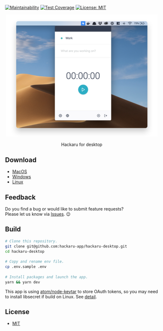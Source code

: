 [![Maintainability](https://api.codeclimate.com/v1/badges/5b7af3e22e611188ea0d/maintainability)](https://codeclimate.com/github/hackaru-app/hackaru-desktop/maintainability)
[![Test Coverage](https://api.codeclimate.com/v1/badges/5b7af3e22e611188ea0d/test_coverage)](https://codeclimate.com/github/hackaru-app/hackaru-desktop/test_coverage)
[![License: MIT](https://img.shields.io/badge/License-MIT-green.svg)](https://opensource.org/licenses/MIT)

<p align="center">
  <p align="center"><img src="./docs/images/screenshot.png" width="500" /></p>
  <p align="center">Hackaru for desktop</p>
</p>

## Download
- [MacOS](https://github.com/hackaru-app/hackaru-desktop/releases/download/v1.0.2/Hackaru-1.0.2.dmg)
- [Windows](https://github.com/hackaru-app/hackaru-desktop/releases/download/v1.0.2/hackaru-desktop-1.0.2.exe)
- [Linux](https://github.com/hackaru-app/hackaru-desktop/releases/download/v1.0.2/hackaru-desktop-1.0.2.AppImage)

## Feedback

Do you find a bug or would like to submit feature requests?  
Please let us know via [Issues](https://github.com/hackaru-app/hackaru-desktop/issues). 😉

## Build
```sh
# Clone this repository.
git clone git@github.com:hackaru-app/hackaru-desktop.git
cd hackaru-desktop

# Copy and rename env file.
cp .env.sample .env

# Install packages and launch the app.
yarn && yarn dev
```

This app is using [atom/node-keytar](https://github.com/atom/node-keytar) to store OAuth tokens, so you may need to install libsecret if build on Linux. See [detail](https://github.com/atom/node-keytar).

## License

- [MIT](./LICENSE)
